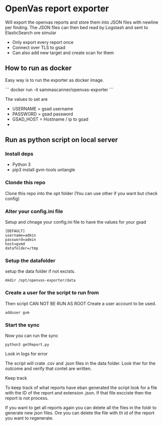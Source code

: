# OpenVas report exporter
Will export the openvas reports and store them into JSON files with newline per finding.
The JSON files can then bed read by Logstash and sent to ElasticSearch ore simular


- Only export every report once
- Connect over TLS to gsad 
- Can also add new target and create scan for them


## How to run as docker

Easy way is to run the exporter as docker image. 

´´´
docker run -it sammascanner/openvas-exporter
´´´

The values to set are 

- USERNAME = gsad username
- PASSWORD = gsad password
- GSAD_HOST = Hostname / ip to gsad 
-


## Run as python script on local server

### Install deps

- Python 3
- pip3 install gvm-tools untangle


### Clonde this repo

Clone this repo into the opt folder (You can use other if you want but check config)


### Alter your config.ini file
Setup and chnage your config.ini file to have the values for your gsad

```
[DEFAULT]
username=admin
password=admin
host=gvmd
datafolder=/tmp
```

### Setup the datafolder 

setup the data folder if not excists.


```
mkdir /opt/openvas-exporter/data
```

### Create a user for the script to run from 
Then script CAN NOT BE RUN AS ROOT
Create a user account to be used.


```
adduser gvm
```


### Start the sync

Now you can run the sync 


```
python3 getReport.py
```

Look in logs for error


The script will crate .csv and .json files in the data folder. Look ther for the outcome and verify that contet are written.


Keep track

To keep track of what reports have eban generated the script look for a file with the ID of the report and extension .json.
If that file excciste then the report is not process.

If you want to get all reports again you can delete all the files in the foldr to generate new json files.
Ore you can delete the file with th id of the report you want to regenerate.